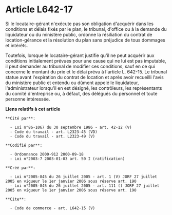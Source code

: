 # Article L642-17

Si le locataire-gérant n'exécute pas son obligation d'acquérir dans les conditions et délais fixés par le plan, le tribunal,
d'office ou à la demande du liquidateur ou du ministère public, ordonne la résiliation du contrat de location-gérance et la
résolution du plan sans préjudice de tous dommages et intérêts. 

Toutefois, lorsque le locataire-gérant justifie qu'il ne peut acquérir aux conditions initialement prévues pour une cause qui
ne lui est pas imputable, il peut demander au tribunal de modifier ces conditions, sauf en ce qui concerne le montant du prix
et le délai prévu à l'article L. 642-15. Le tribunal statue avant l'expiration du contrat de location et après avoir
recueilli l'avis du ministère public et entendu ou dûment appelé le liquidateur, l'administrateur lorsqu'il en est désigné,
les contrôleurs, les représentants du comité d'entreprise ou, à défaut, des délégués du personnel et toute personne
intéressée.

**Liens relatifs à cet article**

	**Cité par**:

	  - Loi n°86-1067 du 30 septembre 1986 - art. 42-12 (V)
	  - Code du travail - art. L2323-45 (VD)
	  - Code du travail - art. L2323-49 (V)

	**Codifié par**:

	  - Ordonnance 2000-912 2000-09-18
	  - Loi n°2003-7 2003-01-03 art. 50 I (ratification)

	**Créé par**:

	  - Loi n°2005-845 du 26 juillet 2005 - art. 1 (V) JORF 27 juillet 2005 en vigueur le 1er janvier 2006 sous réserve art. 190
	  - Loi n°2005-845 du 26 juillet 2005 - art. 111 () JORF 27 juillet 2005 en vigueur le 1er janvier 2006 sous réserve art. 190

	**Cite**:

	  - Code de commerce - art. L642-15 (V)
